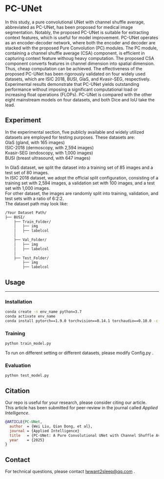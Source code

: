# PC-UNet

In this study, a pure convolutional UNet with channel shuffle average, abbreviated as PC-UNet, has been proposed for medical image segmentation. Notably, the proposed PC-UNet is suitable for extracting context features, which is useful for model improvement. PC-UNet operates as an encoder-decoder network, where both the encoder and decoder are stacked with the proposed Pure Convolution (PC) modules. The PC module, containing a channel shuffle average (CSA) component, is efficient in capturing context feature withoug heavy computation. The proposed CSA component converts features in channel dimension into spatial dimension. Thus, cheap computation can be achieved. The effectiveness of the proposed PC-UNet has been rigorously validated on four widely used datasets, which are ISIC 2018, BUSI, GlaS, and Kvasir-SEG, respectively. Experimental results demonstrate that PC-UNet yields outstanding performance without imposing a significant computational load or increasing float operations (FLOPs). PC-UNet is compared with the other eight mainstream models on four datasets, and both Dice and IoU take the lead.


## Experiment
In the experimental section, five publicly available and widely utilized datasets are employed for testing purposes. These datasets are:<br> 
GlaS (gland, with 165 images)<br>
ISIC-2018 (dermoscopy, with 2,594 images)<br>
Kvasir-SEG (endoscopy, with 1,000 images)<br> 
BUSI (breast ultrasound, with 647 images)<br> 
 
In GlaS dataset, we split the dataset into a training set of 85 images and a test set of 80 images. <br>
In ISIC 2018 dataset, we adopt the official split configuration, consisting of a training set with 2,594 images, a validation set with 100 images, and a test set with 1,000 images. <br>
For other dataset, the images are randomly split into training, validation, and test sets with a ratio of 6:2:2.<br>
The dataset path may look like:
```bash
/Your Dataset Path/
├── BUSI/
    ├── Train_Folder/
    │   ├── img
    │   ├── labelcol
    │
    ├── Val_Folder/
    │   ├── img
    │   ├── labelcol
    │
    ├── Test_Folder/
        ├── img
        ├── labelcol
```


## Usage

---

### **Installation**
```bash
conda create -n env_name python=3.7
conda activate env_name
conda install pytorch==1.9.0 torchvision==0.14.1 torchaudio==0.10.0 -c pytorch -c nvidia
``` 


### **Training**
```bash
python train_model.py
```
To run on different setting or different datasets, please modify Config.py .


### **Evaluation**
```bash
python test_model.py
``` 


## Citation

Our repo is useful for your research, please consider citing our article. <br>
This article has been submitted for peer-review in the journal called *Applied Intelligence*.<br>
```bibtex
@ARTICLE{PC-UNet,
  author  = {Wei Liu, Qian Dong, et al},
  journal = {Applied Intelligence}
  title   = {PC-UNet: A Pure Convolutional UNet with Channel Shuffle Average for Medical Image Segmentation},
  year    = {2025}
}
```


## Contact
For technical questions, please contact lwwant2sleep@qq.com .
